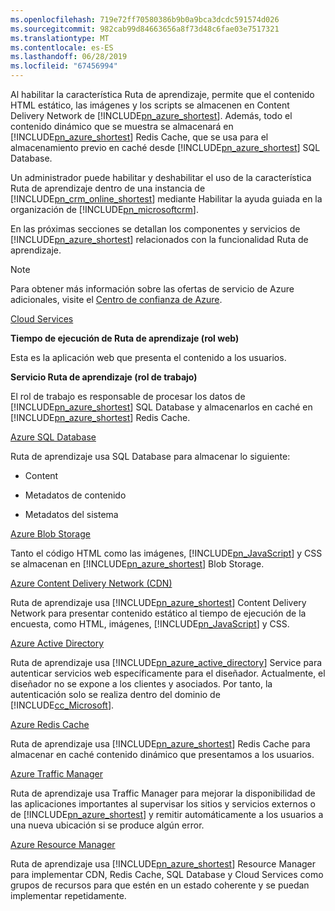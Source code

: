 ```yaml
---
ms.openlocfilehash: 719e72ff70580386b9b0a9bca3dcdc591574d026
ms.sourcegitcommit: 982cab99d84663656a8f73d48c6fae03e7517321
ms.translationtype: MT
ms.contentlocale: es-ES
ms.lasthandoff: 06/28/2019
ms.locfileid: "67456994"
---
```

Al habilitar la característica Ruta de aprendizaje, permite que el contenido HTML estático, las imágenes y los scripts se almacenen en Content Delivery Network de [!INCLUDE[pn_azure_shortest](pn-azure-shortest.md)]. Además, todo el contenido dinámico que se muestra se almacenará en [!INCLUDE[pn_azure_shortest](pn-azure-shortest.md)] Redis Cache, que se usa para el almacenamiento previo en caché desde [!INCLUDE[pn_azure_shortest](pn-azure-shortest.md)] SQL Database.  
  
 Un administrador puede habilitar y deshabilitar el uso de la característica Ruta de aprendizaje dentro de una instancia de [!INCLUDE[pn_crm_online_shortest](pn-crm-online-shortest.md)] mediante Habilitar la ayuda guiada en la organización de [!INCLUDE[pn_microsoftcrm](pn-microsoftcrm.md)].  
  
 En las próximas secciones se detallan los componentes y servicios de [!INCLUDE[pn_azure_shortest](pn-azure-shortest.md)] relacionados con la funcionalidad Ruta de aprendizaje.  
  
> [!NOTE]
>  Para obtener más información sobre las ofertas de servicio de Azure adicionales, visite el [Centro de confianza de Azure](https://azure.microsoft.com/support/trust-center/).  
  
 [Cloud Services](https://azure.microsoft.com/services/cloud-services/)  
  
 **Tiempo de ejecución de Ruta de aprendizaje (rol web)**  
  
 Esta es la aplicación web que presenta el contenido a los usuarios.  
  
 **Servicio Ruta de aprendizaje (rol de trabajo)**  
  
 El rol de trabajo es responsable de procesar los datos de [!INCLUDE[pn_azure_shortest](pn-azure-shortest.md)] SQL Database y almacenarlos en caché en [!INCLUDE[pn_azure_shortest](pn-azure-shortest.md)] Redis Cache.  
  
 [Azure SQL Database](https://azure.microsoft.com/services/sql-database/)  
  
 Ruta de aprendizaje usa SQL Database para almacenar lo siguiente:  
  
-   Content  
  
-   Metadatos de contenido  
  
-   Metadatos del sistema  
  
 [Azure Blob Storage](https://azure.microsoft.com/services/storage/)  
  
 Tanto el código HTML como las imágenes, [!INCLUDE[pn_JavaScript](pn-javascript.md)] y CSS se almacenan en [!INCLUDE[pn_azure_shortest](pn-azure-shortest.md)] Blob Storage.  
  
 [Azure Content Delivery Network (CDN)](https://azure.microsoft.com/services/cdn/)  
  
 Ruta de aprendizaje usa [!INCLUDE[pn_azure_shortest](pn-azure-shortest.md)] Content Delivery Network para presentar contenido estático al tiempo de ejecución de la encuesta, como HTML, imágenes, [!INCLUDE[pn_JavaScript](pn-javascript.md)] y CSS.  
  
 [Azure Active Directory](https://azure.microsoft.com/services/active-directory/)  
  
 Ruta de aprendizaje usa [!INCLUDE[pn_azure_active_directory](pn-azure-active-directory.md)] Service para autenticar servicios web específicamente para el diseñador. Actualmente, el diseñador no se expone a los clientes y asociados. Por tanto, la autenticación solo se realiza dentro del dominio de [!INCLUDE[cc_Microsoft](cc-microsoft.md)].  
  
 [Azure Redis Cache](https://azure.microsoft.com/services/cache/)  
  
 Ruta de aprendizaje usa [!INCLUDE[pn_azure_shortest](pn-azure-shortest.md)] Redis Cache para almacenar en caché contenido dinámico que presentamos a los usuarios.  
  
 [Azure Traffic Manager](https://azure.microsoft.com/services/traffic-manager/)  
  
 Ruta de aprendizaje usa Traffic Manager para mejorar la disponibilidad de las aplicaciones importantes al supervisar los sitios y servicios externos o de [!INCLUDE[pn_azure_shortest](pn-azure-shortest.md)] y remitir automáticamente a los usuarios a una nueva ubicación si se produce algún error.  
  
 [Azure Resource Manager](https://azure.microsoft.com/features/resource-manager/)  
  
 Ruta de aprendizaje usa [!INCLUDE[pn_azure_shortest](pn-azure-shortest.md)] Resource Manager para implementar CDN, Redis Cache, SQL Database y Cloud Services como grupos de recursos para que estén en un estado coherente y se puedan implementar repetidamente.